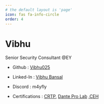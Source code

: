 ```yaml
---
# the default layout is 'page'
icon: fas fa-info-circle
order: 4
---
```


# Vibhu

Senior Security Consultant @EY

- Github    : [Vibhu025](https://github.com/Vibhu025)
- Linked-In : [Vibhu Bansal](https://www.linkedin.com/in/vibhu-bansal/)
- Discord   : m4yfly

- Certifications : [CRTP](https://www.credential.net/4d235b0e-1cdc-4367-8fd6-c6cd8cbbd5f7), [Dante Pro Lab](https://drive.google.com/file/d/1FEGEIjR_3qsg-1nGMc5jkytdqWwjZi3v/view) ,[CEH](https://aspen.eccouncil.org/VerifyBadge?type=certification&a=hrfKHVGIAdTEtQ7IrUonwKfsq7AX7+oUpG96WgpV8N4=)
